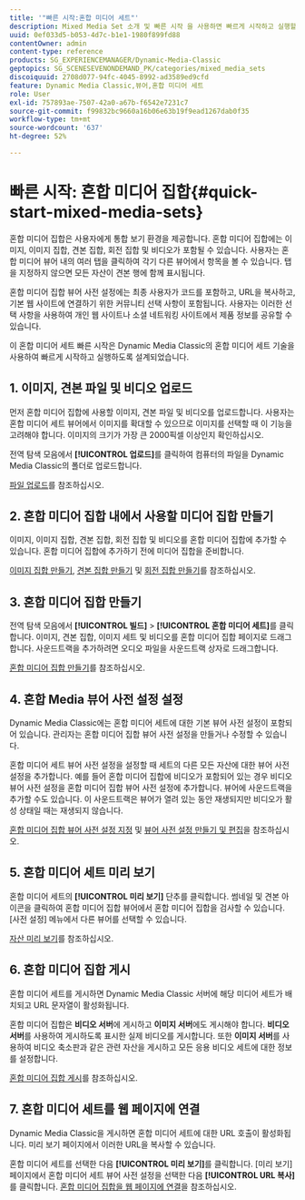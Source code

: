 ```yaml
---
title: '"빠른 시작:혼합 미디어 세트"'
description: Mixed Media Set 소개 및 빠른 시작 을 사용하면 빠르게 시작하고 실행할 수 있습니다.
uuid: 0ef033d5-b053-4d7c-b1e1-1980f899fd88
contentOwner: admin
content-type: reference
products: SG_EXPERIENCEMANAGER/Dynamic-Media-Classic
geptopics: SG_SCENESEVENONDEMAND_PK/categories/mixed_media_sets
discoiquuid: 2708d077-94fc-4045-8992-ad3589ed9cfd
feature: Dynamic Media Classic,뷰어,혼합 미디어 세트
role: User
exl-id: 757893ae-7507-42a0-a67b-f6542e7231c7
source-git-commit: f99832bc9660a16b06e63b19f9ead1267dab0f35
workflow-type: tm+mt
source-wordcount: '637'
ht-degree: 52%

---
```


# 빠른 시작: 혼합 미디어 집합{#quick-start-mixed-media-sets}

혼합 미디어 집합은 사용자에게 통합 보기 환경을 제공합니다. 혼합 미디어 집합에는 이미지, 이미지 집합, 견본 집합, 회전 집합 및 비디오가 포함될 수 있습니다. 사용자는 혼합 미디어 뷰어 내의 여러 탭을 클릭하여 각기 다른 뷰어에서 항목을 볼 수 있습니다. 탭을 지정하지 않으면 모든 자산이 견본 행에 함께 표시됩니다.

혼합 미디어 집합 뷰어 사전 설정에는 최종 사용자가 코드를 포함하고, URL을 복사하고, 기본 웹 사이트에 연결하기 위한 커뮤니티 선택 사항이 포함됩니다. 사용자는 이러한 선택 사항을 사용하여 개인 웹 사이트나 소셜 네트워킹 사이트에서 제품 정보를 공유할 수 있습니다.

이 혼합 미디어 세트 빠른 시작은 Dynamic Media Classic의 혼합 미디어 세트 기술을 사용하여 빠르게 시작하고 실행하도록 설계되었습니다.

## 1. 이미지, 견본 파일 및 비디오 업로드

먼저 혼합 미디어 집합에 사용할 이미지, 견본 파일 및 비디오를 업로드합니다. 사용자는 혼합 미디어 세트 뷰어에서 이미지를 확대할 수 있으므로 이미지를 선택할 때 이 기능을 고려해야 합니다. 이미지의 크기가 가장 큰 2000픽셀 이상인지 확인하십시오.

전역 탐색 모음에서 **[!UICONTROL 업로드]**&#x200B;를 클릭하여 컴퓨터의 파일을 Dynamic Media Classic의 폴더로 업로드합니다.

[파일 업로드](uploading-files.md#uploading-your-files)를 참조하십시오.

## 2. 혼합 미디어 집합 내에서 사용할 미디어 집합 만들기

이미지, 이미지 집합, 견본 집합, 회전 집합 및 비디오를 혼합 미디어 집합에 추가할 수 있습니다. 혼합 미디어 집합에 추가하기 전에 미디어 집합을 준비합니다.

[이미지 집합 만들기](creating-image-set.md#creating-an-image-set), [견본 집합 만들기](creating-swatch-set.md#creating-a-swatch-set) 및 [회전 집합 만들기](creating-spin-set.md#creating-a-spin-set)를 참조하십시오.

## 3. 혼합 미디어 집합 만들기

전역 탐색 모음에서 **[!UICONTROL 빌드]** > **[!UICONTROL 혼합 미디어 세트]**&#x200B;를 클릭합니다. 이미지, 견본 집합, 이미지 세트 및 비디오를 혼합 미디어 집합 페이지로 드래그합니다. 사운드트랙을 추가하려면 오디오 파일을 사운드트랙 상자로 드래그합니다.

[혼합 미디어 집합 만들기](creating-mixed-media-set.md#creating-a-mixed-media-set)를 참조하십시오.

## 4. 혼합 Media 뷰어 사전 설정 설정

Dynamic Media Classic에는 혼합 미디어 세트에 대한 기본 뷰어 사전 설정이 포함되어 있습니다. 관리자는 혼합 미디어 집합 뷰어 사전 설정을 만들거나 수정할 수 있습니다.

혼합 미디어 세트 뷰어 사전 설정을 설정할 때 세트의 다른 모든 자산에 대한 뷰어 사전 설정을 추가합니다. 예를 들어 혼합 미디어 집합에 비디오가 포함되어 있는 경우 비디오 뷰어 사전 설정을 혼합 미디어 집합 뷰어 사전 설정에 추가합니다. 뷰어에 사운드트랙을 추가할 수도 있습니다. 이 사운드트랙은 뷰어가 열려 있는 동안 재생되지만 비디오가 활성 상태일 때는 재생되지 않습니다.

[혼합 미디어 집합 뷰어 사전 설정 지정](setting-mixed-media-set-viewer.md#setting-up-a-mixed-media-set-viewer-preset) 및 [뷰어 사전 설정 만들기 및 편집](application-setup.md#adding-and-editing-viewer-presets)을 참조하십시오.

## 5. 혼합 미디어 세트 미리 보기

혼합 미디어 세트의 **[!UICONTROL 미리 보기]** 단추를 클릭합니다. 썸네일 및 견본 아이콘을 클릭하여 혼합 미디어 집합 뷰어에서 혼합 미디어 집합을 검사할 수 있습니다. [사전 설정] 메뉴에서 다른 뷰어를 선택할 수 있습니다.

[자산 미리 보기](previewing-asset.md#previewing-an-asset)를 참조하십시오.

## 6. 혼합 미디어 집합 게시

혼합 미디어 세트를 게시하면 Dynamic Media Classic 서버에 해당 미디어 세트가 배치되고 URL 문자열이 활성화됩니다.

혼합 미디어 집합은 **비디오 서버**&#x200B;에 게시하고 **이미지 서버**&#x200B;에도 게시해야 합니다. **비디오 서버**&#x200B;를 사용하여 게시하도록 표시한 실제 비디오를 게시합니다. 또한 **이미지 서버**&#x200B;를 사용하여 비디오 축소판과 같은 관련 자산을 게시하고 모든 응용 비디오 세트에 대한 정보를 설정합니다.

[혼합 미디어 집합 게시](publishing-mixed-media-set.md#publishing-a-mixed-media-set)를 참조하십시오.

## 7. 혼합 미디어 세트를 웹 페이지에 연결

Dynamic Media Classic을 게시하면 혼합 미디어 세트에 대한 URL 호출이 활성화됩니다. 미리 보기 페이지에서 이러한 URL을 복사할 수 있습니다.

혼합 미디어 세트를 선택한 다음 **[!UICONTROL 미리 보기]**&#x200B;를 클릭합니다. [미리 보기] 페이지에서 혼합 미디어 세트 뷰어 사전 설정을 선택한 다음 **[!UICONTROL URL 복사]**&#x200B;를 클릭합니다. [혼합 미디어 집합을 웹 페이지에 연결](linking-mixed-media-set-web.md#linking-a-mixed-media-set-to-a-web-page)을 참조하십시오.
